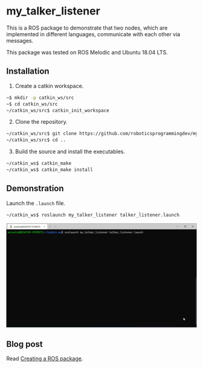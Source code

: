 # my_talker_listener
This is a ROS package to demonstrate that two nodes, which are implemented in different languages, communicate with each other via messages.

This package was tested on ROS Melodic and Ubuntu 18.04 LTS.

## Installation
1. Create a catkin workspace.
```bash
~$ mkdir -p catkin_ws/src
~$ cd catkin_ws/src
~/catkin_ws/src$ catkin_init_workspace
```

2. Clone the repository.
```bash
~/catkin_ws/src$ git clone https://github.com/roboticsprogrammingdev/my_talker_listener.git
~/catkin_ws/src$ cd ..
```

3. Build the source and install the executables.
```bash
~/catkin_ws$ catkin_make
~/catkin_ws$ catkin_make install
```

## Demonstration
Launch the `.launch` file.
```bash
~/catkin_ws$ roslaunch my_talker_listener talker_listener.launch
```
![](ros-demo-launch-talker-listener.gif)

## Blog post
Read [Creating a ROS package](https://blog.roboticsprogramming.dev/2020/10/creating-ros-package.html).
